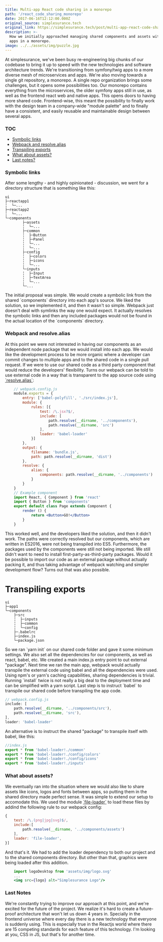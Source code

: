 ```yaml
---
title: Multi-app React code sharing in a monorepo
path: '/react_code_sharing_monorepo'
date: 2017-06-16T12:12:00.000Z
original_source: simplesurance.tech
original_link: https://simplesurance.tech/post/multi-app-react-code-sharing-in-a-monorepo/
description: >-
  How we initially approached managing shared components and assets with multiple react js
  apps in a monorepo.
image: ../../assets/img/puzzle.jpg
---
```

At simplesurance, we've been busy re-engineering big chunks of our codebase to bring it up to speed with the new technologies and software architecture trends. We're transitioning from symfony/twig apps to a more diverse mesh of microservices and apps. We're also moving towards a single git repository, a monorepo.
A single repo organization brings some challenges, but it opens some possibilities too. Our monorepo contains everything from the microservices, the older symfony apps still in use, as well as the frontend react web and native apps. This opens doors to having more shared code. Frontend-wise, this meant the possibility to finally work with the design team in a company-wide "module palette" and to finally have a consistent, and easily reusable and maintainable design between several apps.
### TOC
 * [Symbolic links](#symbolic-links)
 * [Webpack and resolve.alias](#webpack-and-resolve-alias)
 * [Transpiling exports](#transpiling-exports)
 * [What about assets?](#what-about-assets)
 * [Last notes?](#last-notes)
### Symbolic links
After some lengthy - and highly opinionated - discussion, we went for a directory structure that is something like this:
```shell
ui
├─reactapp1
╎  └─...
├─reactapp2
╎  └─...
└─components
		├─assets
		╎  └─...
		├─common
		╎  ├─Button
		╎  ├─Panel
		╎  └─...
		╎  └─...
		├─config
		╎  ├─colors
		╎  ├─icons
		╎  └─...
		└─inputs
		╎  ├─Input
		╎  ├─TextArea
		╎  └─...
		└─...
```
The initial proposal was simple. We would create a symbolic link from the shared \`components\` directory into each app's source. We liked the solution, so we implemented it, and then it wasn't so simple. Webpack just doesn't deal with symlinks the way one would expect. It actually resolves the symbolic links and then any included packages would not be found in the actual location of the \`components\` directory.
### Webpack and resolve.alias
At this point we were not interested in having our components as an independent node package that we would install into each app. We would like the development process to be more organic where a developer can commit changes to multiple apps and to the shared code in a single pull request. If we were to use our shared code as a third party component that would reduce the developers' flexibility.
Turns our webpack can be told to use external code in a way that is transparent to the app source code using [\`resolve.alias\`](https://webpack.js.org/configuration/resolve/#resolve-alias):

```jsx
	// webpack.config.js
	module.exports = {
		entry: ['babel-polyfill', './src/index.js'],
		module: {
			rules: [{
				test: /\.jsx?$/,
				include: [
					path.resolve(__dirname, '../components'),
					path.resolve(__dirname, 'src')
				],
				loader: 'babel-loader'
			}]
		},
		output: {
			filename: 'bundle.js',
			path: path.resolve(__dirname, 'dist')
		},
		resolve: {
			alias: {
				components: path.resolve(__dirname, '../components')
			}
		}
	}
	// Example component
	import React, { Component } from 'react'
	import { Button } from 'components'
	export default class Page extends Component {
		render () {
			return <Button>GO!</Button>
		}
	}
```

This worked well, and the developers liked the solution, and then it didn't work. The paths were correctly resolved but our components, which are written in ES2016, were not being transpiled into ES5. Furthermore, the packages used by the components were still not being imported.
We still didn't want to need to install first-party-as-third-party packages. Would it be possible to import our code as an external package without actually packing it, and thus taking advantage of webpack watching and simpler development flow? Turns out that was also possible.
# Transpiling exports
```shell
ui
├─app1
└─components
	├─src
	╎  ├─inputs
	╎  ├─common
	╎  └─config
	├─.babelrc
	├─index.js
	└─package.json
```
So we ran \`yarn init\` on our shared code folder and gave it some minimum settings. We also set all the dependencies for our components, as well as react, babel, etc. We created a main index.js entry point to out external "package". Next time we ran the main app, webpack would actually transpile the external code using babel and all the dependencies were used. Using npm's or yarn's caching capabilities, sharing dependencies is trivial. Running \`install\` twice is not really a big deal to the deployment time and can be simplified with a yarn script. Last step is to instruct \`babel\` to transpile our shared code before transpiling the app code.

```jsx
// webpack.config.js
include: [
	path.resolve(__dirname, '../components/src'),
	path.resolve(__dirname, 'src'),
],
loader: 'babel-loader'
```

An alternative is to instruct the shared "package" to transpile itself with babel, like this:
```jsx
//index.js
export * from 'babel-loader!./common'
export * from 'babel-loader!./config/colors'
export * from 'babel-loader!./config/icons'
export * from 'babel-loader!./inputs'
```

### What about assets?
We eventually ran into the situation where we would also like to share assets like icons, logos and fonts between apps, so putting them in the shared directory made perfect sense. It was simple to extend our setup to accomodate this. We used the module [\`file-loader\`](https://www.npmjs.com/package/file-loader) to load these files by addind the following rule to our webpack config:
```jsx
{
	test: /\.(png|jpg|svg)$/,
	include:[
		path.resolve(__dirname, '../components/assets')
	],
	loader: 'file-loader',
}]
```

And that's it. We had to add the loader dependency to both our project and to the shared components directory. But other than that, graphics were being loaded after this addition.
```jsx
	import logoDesktop from 'assets/img/logo.svg'
	...
	<img src={logo} alt="Simplesurance Logo"/>
```
### Last Notes
We're constantly trying to improve our approach at this point, and we're excited for the future of the project. We realize it's hard to create a future-proof architecture that won't let us down 4 years in. Specially in the frontend universe where every day there is a new technology that everyone is suddenly using. This is especially true in the Reactjs world where there are 15 competing standards for each feature of this technology. I'm looking at you, CSS in JS, but that's for another time.
